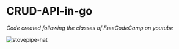 # CRUD-API-in-go

*Code created following the classes of FreeCodeCamp on youtube*

![stovepipe-hat](https://github.com/jean0t/CRUD-API-in-go/assets/127698173/8415f6bb-ddb7-4ceb-9007-5768fe93e014)
